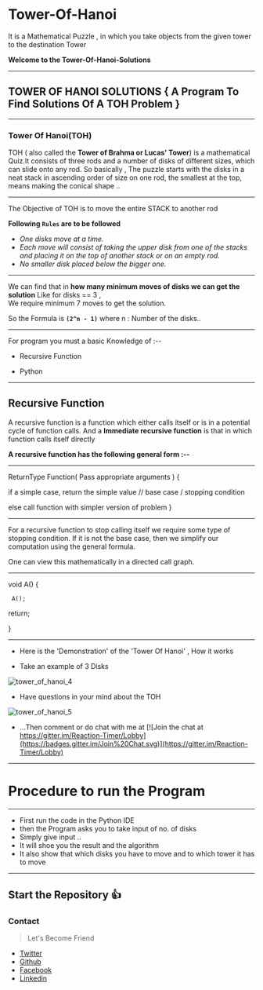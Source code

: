 # Tower-Of-Hanoi
It is a Mathematical Puzzle , in which you take objects from the given tower to the destination Tower 

**Welcome to the Tower-Of-Hanoi-Solutions**

***

## **TOWER OF HANOI SOLUTIONS**  { A Program To Find Solutions Of A TOH Problem }

***
### **Tower Of Hanoi(TOH)**

TOH ( also called the **Tower of Brahma or Lucas' Tower**) is a mathematical Quiz.It consists of three rods and a number of disks of different sizes, which can slide onto any rod. So basically ,  The puzzle starts with the disks in a neat stack in ascending order of size on one rod, the smallest at the top, means making the conical shape .. 

***
The Objective of TOH is to move the entire STACK to another rod 

**Following `Rules` are to be followed**

* _One disks move at a time._
* _Each move will consist of taking the upper disk from one of the stacks and placing it on the top of another stack or on 
   an empty rod._
* _No smaller disk placed below the bigger one._

***
We can find that in **how many minimum moves of disks we can get the solution**
Like for disks == 3 ,<br>
We require  minimum 7 moves to get the solution.

So the Formula is **`(2^n - 1)`**
where n : Number of the disks.. 

***
For program you must a basic Knowledge of :--
* Recursive Function

* Python 

*** 

## **Recursive Function**

A recursive function is a function which either calls itself or is in a potential cycle of function calls.
And a **Immediate recursive function** is that in which function calls itself directly

**A recursive function has the following general form :--**

***

ReturnType Function( Pass appropriate arguments ) {

  if a simple case, return the simple value   // base case / stopping condition

  else call function with simpler version of problem 
}

***

For a recursive function to stop calling itself we require some type of stopping condition.  If it is not the base case, then we simplify our computation using the general formula.

One can view this mathematically in a directed call graph.

***

void A() { 

     A(); 

  return; 
 
}

***

* Here is the 'Demonstration' of the 'Tower Of Hanoi' , How it works 

* Take an example of 3 Disks

![tower_of_hanoi_4](https://user-images.githubusercontent.com/34159717/44943897-a4e21580-adeb-11e8-80ab-2d96b5d3812c.gif)

* Have questions in your mind about the TOH

![tower_of_hanoi_5](https://media.giphy.com/media/KunD7Kwgt7LvG/giphy.gif)

* ...Then comment or do chat with me at  [![Join the chat at https://gitter.im/Reaction-Timer/Lobby](https://badges.gitter.im/Join%20Chat.svg)](https://gitter.im/Reaction-Timer/Lobby)

***

# Procedure to run the Program 

***

* First run the code in the Python IDE 
* then the Program asks you to take input of no. of disks
* Simply give input .. 
* It will shoe you the result and the algorithm 
* It also show that which disks you have to move and to which tower it has to move 

***

## Start the Repository 👍 

### Contact
> Let's Become Friend 
- [Twitter](https://twitter.com/varshney_vidit)
- [Github](https://github.com/viditvarshney)
- [Facebook](https://www.facebook.com/vidit.varshney222)
- [Linkedin](https://www.linkedin.com/in/vidit-varshney/)



